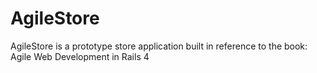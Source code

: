 AgileStore
==========

AgileStore is a prototype store application built in reference to the book: Agile Web Development in Rails 4